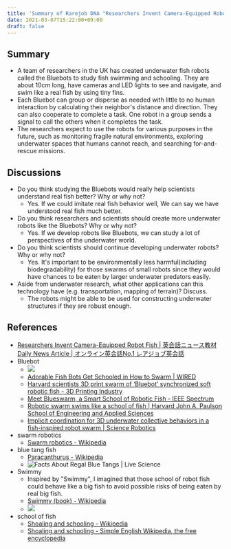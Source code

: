 ```yaml
---
title: 'Summary of Rarejob DNA "Researchers Invent Camera-Equipped Robot Fish"'
date: 2021-03-07T15:22:00+09:00
draft: false
---
```

## Summary

- A team of researchers in the UK has created underwater fish robots called the Bluebots to study fish swimming and schooling. They are about 10cm long, have cameras and LED lights to see and navigate, and swim like a real fish by using tiny fins.
- Each Bluebot can group or disperse as needed with little to no human interaction by calculating their neighbor's distance and direction. They can also cooperate to complete a task. One robot in a group sends a signal to call the others when it completes the task.
- The researchers expect to use the robots for various purposes in the future, such as monitoring fragile natural environments, exploring underwater spaces that humans cannot reach, and searching for-and-rescue missions.

## Discussions

- Do you think studying the Bluebots would really help scientists understand real fish better? Why or why not?
    - Yes. If we could imitate real fish behavior well, We can say we have understood real fish much better.
- Do you think researchers and scientists should create more underwater robots like the Bluebots? Why or why not?
    - Yes. If we develop robots like Bluebots, we can study a lot of perspectives of the underwater world.
- Do you think scientists should continue developing underwater robots? Why or why not?
    - Yes. It's important to be environmentally less harmful(including biodegradability) for those swarms of small robots since they would have chances to be eaten by larger underwater predators easily.
- Aside from underwater research, what other applications can this technology have (e.g. transportation, mapping of terrain)? Discuss.
    - The robots might be able to be used for constructing underwater structures if they are robust enough.

## References
- [Researchers Invent Camera-Equipped Robot Fish | 英会話ニュース教材 Daily News Article | オンライン英会話No.1 レアジョブ英会話](https://www.rarejob.com/dna/2021/02/27/researchers-invent-camera-equipped-robot-fish/)
- Bluebot
    - ![](https://spectrum.ieee.org/image/Mzc1ODg2NQ.jpeg)
    - [Adorable Fish Bots Get Schooled in How to Swarm | WIRED](https://www.wired.com/story/these-adorable-fish-robots-form-schools-like-the-real-thing/)
    - [Harvard scientists 3D print swarm of ‘Bluebot’ synchronized soft robotic fish - 3D Printing Industry](https://3dprintingindustry.com/news/harvard-scientists-3d-print-swarm-of-bluebot-synchronized-soft-robotic-fish-183076/)
    - [Meet Blueswarm, a Smart School of Robotic Fish - IEEE Spectrum](https://spectrum.ieee.org/automaton/robotics/industrial-robots/blueswarm-robotic-fish)
    - [Robotic swarm swims like a school of fish | Harvard John A. Paulson School of Engineering and Applied Sciences](https://www.seas.harvard.edu/news/2021/01/robotic-swarm-swims-school-fish)
    - [Implicit coordination for 3D underwater collective behaviors in a fish-inspired robot swarm | Science Robotics](https://robotics.sciencemag.org/content/6/50/eabd8668)
- swarm robotics
    - [Swarm robotics - Wikipedia](https://en.wikipedia.org/wiki/Swarm_robotics)
- blue tang fish
    - [Paracanthurus - Wikipedia](https://en.wikipedia.org/wiki/Paracanthurus)
    - ![Facts About Regal Blue Tangs | Live Science](https://cdn.mos.cms.futurecdn.net/BgZFhT7piMqXpyzfWrdKyP.jpg)
- Swimmy
    - Inspired by "Swimmy", I imagined that those school of robot fish could behave like a big fish to avoid possible risks of being eaten by real big fish.
    - [Swimmy (book) - Wikipedia](https://en.wikipedia.org/wiki/Swimmy_(book))
    - ![](https://firebasestorage.googleapis.com/v0/b/firescript-577a2.appspot.com/o/imgs%2Fapp%2Fmayosuke%2FpqfoJiYnK3.png?alt=media&token=65c211e1-b4cd-467e-9090-164daa1404b7)
- school of fish
    - [Shoaling and schooling - Wikipedia](https://en.wikipedia.org/wiki/Shoaling_and_schooling)
    - [Shoaling and schooling - Simple English Wikipedia, the free encyclopedia](https://simple.wikipedia.org/wiki/Shoaling_and_schooling)
